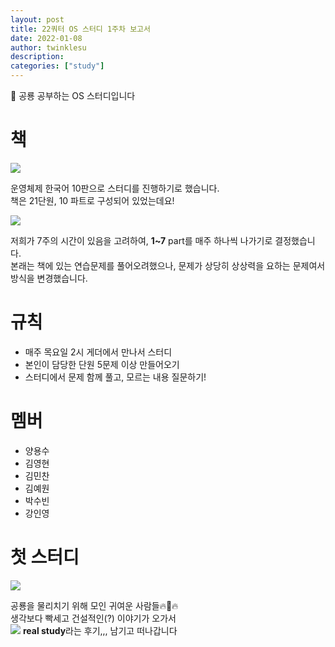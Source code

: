 ```yaml
---
layout: post
title: 2️2쿼터 OS 스터디 1주차 보고서
date: 2022-01-08
author: twinklesu
description:
categories: ["study"]
---
```


🦕 공룡 공부하는 OS 스터디입니다

# 책

![](https://images.velog.io/images/twinklesu914/post/9866748d-caed-4c8c-9bc4-d1695991e712/image.png)

운영체제 한국어 10판으로 스터디를 진행하기로 했습니다.  
책은 21단원, 10 파트로 구성되어 있었는데요!  

![](https://images.velog.io/images/twinklesu914/post/8a0378f8-c0ba-4694-bbfb-b5121ec58644/image.png)

저희가 7주의 시간이 있음을 고려하여, **1~7** part를 매주 하나씩 나가기로 결정했습니다.  
본래는 책에 있는 연습문제를 풀어오려했으나, 문제가 상당히 상상력을 요하는 문제여서 방식을 변경했습니다.   

# 규칙
- 매주 목요일 2시 게더에서 만나서 스터디  
- 본인이 담당한 단원 5문제 이상 만들어오기  
- 스터디에서 문제 함께 풀고, 모르는 내용 질문하기!  

# 멤버
- 양용수
- 김영현
- 김민찬
- 김예원
- 박수빈
- 강인영


# 첫 스터디
![](https://images.velog.io/images/twinklesu914/post/77348c8c-f70e-447e-bc11-a69b4cbdcbf8/image.png)

공룡을 물리치기 위해 모인 귀여운 사람들🔥🦖🔥  
생각보다 빡세고 건설적인(?) 이야기가 오가서   
![](https://images.velog.io/images/twinklesu914/post/1389269f-8ce8-4811-9714-dff223239989/image.png)
**real study**라는 후기,,, 남기고 떠나갑니다
